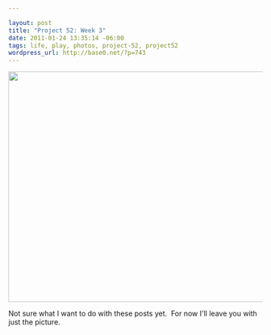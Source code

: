 ```yaml
--- 

layout: post
title: "Project 52: Week 3"
date: 2011-01-24 13:35:14 -06:00
tags: life, play, photos, project-52, project52
wordpress_url: http://base0.net/?p=743
---
```

<a rel="attachment wp-att-744" href="http://base0.net/posts/project-52-week-3/samsung-5/"><img class="alignnone size-large wp-image-744" title="Project 52 Week 3" src="http://base0.net/wp-content/uploads/2011/01/2011-01-22-23.21.47-610x457.jpg" alt="" width="610" height="457" /></a>

Not sure what I want to do with these posts yet.  For now I'll leave you with just the picture.
